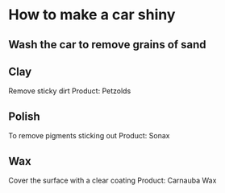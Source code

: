 # How to make a car shiny

## Wash the car to remove grains of sand

## Clay
Remove sticky dirt
Product: Petzolds

## Polish
To remove pigments sticking out
Product: Sonax

## Wax
Cover the surface with a clear coating
Product: Carnauba Wax
